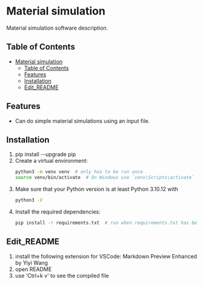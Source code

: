# Material simulation

Material simulation software description.

## Table of Contents

- [Material simulation](#material-simulation)
  - [Table of Contents](#table-of-contents)
  - [Features](#features)
  - [Installation](#installation)
  - [Edit\_README](#edit_readme)

## Features

- Can do simple material simulations using an input file.

## Installation

1. pip install --upgrade pip
2. Create a virtual environment:
    ```bash
    python3 -m venv venv  # only has to be run once
    source venv/bin/activate  # On Windows use `venv\Scripts\activate`
3. Make sure that your Python version is at least Python 3.10.12 with 
    ```bash
    python3 -V
4. Install the required dependencies:
    ```bash
    pip install -r requirements.txt  # run when requirements.txt has been updated

## Edit_README

1. install the following extension for VSCode: Markdown Preview Enhanced by Yiyi Wang
2. open README
3. use 'Ctrl+k v' to see the compiled file